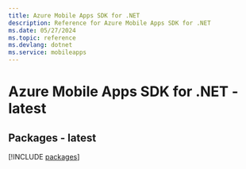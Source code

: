 ```yaml
---
title: Azure Mobile Apps SDK for .NET
description: Reference for Azure Mobile Apps SDK for .NET
ms.date: 05/27/2024
ms.topic: reference
ms.devlang: dotnet
ms.service: mobileapps
---
```

# Azure Mobile Apps SDK for .NET - latest
## Packages - latest
[!INCLUDE [packages](mobile-apps-index.md)]